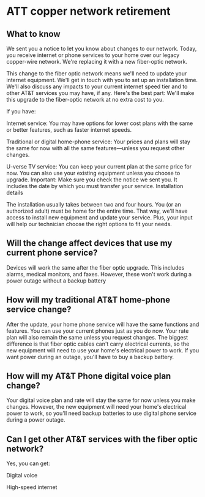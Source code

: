 # ATT copper network retirement 

## What to know

We sent you a notice to let you know about changes to our network. Today, you receive internet or phone services to your home over our legacy copper-wire network. We're replacing it with a new fiber-optic network.

This change to the fiber optic network means we'll need to update your internet equipment. We'll get in touch with you to set up an installation time. We'll also discuss any impacts to your current internet speed tier and to other AT&T services you may have, if any. Here's the best part: We'll make this upgrade to the fiber-optic network at no extra cost to you.

If you have:

Internet service: You may have options for lower cost plans with the same or better features, such as faster internet speeds.

Traditional or digital home-phone service: Your prices and plans will stay the same for now with all the same features—unless you request other changes.

U-verse TV service: You can keep your current plan at the same price for now. You can also use your existing equipment unless you choose to upgrade.
Important: Make sure you check the notice we sent you. It includes the date by which you must transfer your service.
Installation details

The installation usually takes between two and four hours. You (or an authorized adult) must be home for the entire time. That way, we'll have access to install new equipment and update your service. Plus, your input will help our technician choose the right options to fit your needs.

## Will the change affect devices that use my current phone service?
Devices will work the same after the fiber optic upgrade. This includes alarms, medical monitors, and faxes. However, these won't work during a power outage without a backup battery

## How will my traditional AT&T home-phone service change?

After the update, your home phone service will have the same functions and features. You can use your current phones just as you do now. Your rate plan will also remain the same unless you request changes. The biggest difference is that fiber optic cables can't carry electrical currents, so the new equipment will need to use your home's electrical power to work. If you want power during an outage, you'll have to buy a backup battery.

## How will my AT&T Phone digital voice plan change?

Your digital voice plan and rate will stay the same for now unless you make changes. However, the new equipment will need your home's electrical power to work, so you'll need backup batteries to use digital phone service during a power outage.

## Can I get other AT&T services with the fiber optic network?

Yes, you can get:

Digital voice

High-speed internet